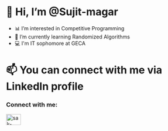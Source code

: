# 👋 Hi, I’m @Sujit-magar
- 📊 I’m interested in Competitive Programming
- 🌱 I’m currently learning Randomized Algorithms
- 💻 I'm IT sophomore at GECA 
# 📫 You can connect with me via LinkedIn profile
<h3 align="left">Connect with me:</h3>
<p align="left">
<a href="https://www.linkedin.com/in/sujit-magar-50725021b" target="blank"><img align="center" src="https://raw.githubusercontent.com/rahuldkjain/github-profile-readme-generator/master/src/images/icons/Social/linked-in-alt.svg" alt="sak-shi-goel" height="30" width="40" /></a>
</p>
 

